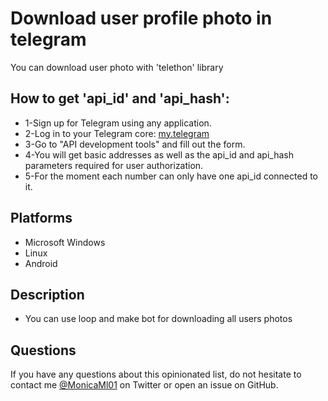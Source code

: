 # Download user profile photo in telegram
You can download user photo with 'telethon' library

## How to get 'api_id' and 'api_hash':
- 1-Sign up for Telegram using any application.
- 2-Log in to your Telegram core: [my.telegram](https://my.telegram.org)
- 3-Go to "API development tools" and fill out the form.
- 4-You will get basic addresses as well as the api_id and api_hash parameters required for user authorization.
- 5-For the moment each number can only have one api_id connected to it.



## Platforms

- Microsoft Windows
- Linux
- Android


## Description

- You can use loop and make bot for downloading all users photos

## Questions

If you have any questions about this opinionated list, do not hesitate to contact me [@MonicaMl01](https://twitter.com/MonicaMl01) on Twitter or open an issue on GitHub.